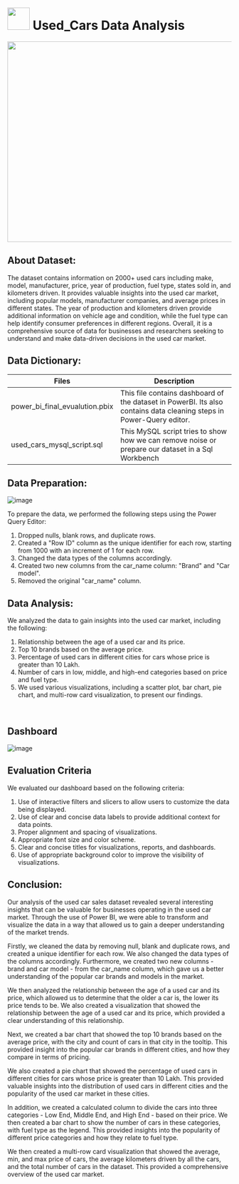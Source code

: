 # <img src=https://user-images.githubusercontent.com/55955478/235950162-278285a3-c76c-4bee-b4ef-a6520f7abb9b.gif height=50 width=50> Used_Cars Data Analysis 
<img src=https://user-images.githubusercontent.com/55955478/235955988-9066d563-d7d3-403e-98f3-88291d691c44.jpeg height=450 width=1200>


## About Dataset:

The dataset contains information on 2000+ used cars including make, model, manufacturer, price, year of production, fuel type, states sold in, and kilometers driven. It provides valuable insights into the used car market, including popular models, manufacturer companies, and average prices in different states. The year of production and kilometers driven provide additional information on vehicle age and condition, while the fuel type can help identify consumer preferences in different regions. Overall, it is a comprehensive source of data for businesses and researchers seeking to understand and make data-driven decisions in the used car market.
<br>

## Data Dictionary:
| Files | Description |
| -------| ---------- |
| power_bi_final_evualution.pbix | This file contains dashboard of the dataset in PowerBI. Its also contains data cleaning steps in Power-Query editor. |
| used_cars_mysql_script.sql | This MySQL script tries to show how we can remove noise or prepare our dataset in a Sql Workbench |


## Data Preparation:

![image](https://user-images.githubusercontent.com/55955478/235958792-3a011c22-38f9-4a93-a6d8-343362db1c34.png)

To prepare the data, we performed the following steps using the Power Query Editor:
  1. Dropped nulls, blank rows, and duplicate rows.
  2. Created a "Row ID" column as the unique identifier for each row, starting from 1000 with an increment of 1 for each row.
  3. Changed the data types of the columns accordingly.
  4. Created two new columns from the car_name column: "Brand" and "Car model".
  5. Removed the original "car_name" column.

## Data Analysis:
We analyzed the data to gain insights into the used car market, including the following:
  1. Relationship between the age of a used car and its price.
  2. Top 10 brands based on the average price.
  3. Percentage of used cars in different cities for cars whose price is greater than 10 Lakh.
  4. Number of cars in low, middle, and high-end categories based on price and fuel type.
  5. We used various visualizations, including a scatter plot, bar chart, pie chart, and multi-row card visualization, to present our findings.
<br>

## Dashboard

![image](https://user-images.githubusercontent.com/55955478/235959748-d8f1d243-0362-4e67-880d-b21fba7aa149.png)
<br>

## Evaluation Criteria
We evaluated our dashboard based on the following criteria:
  1. Use of interactive filters and slicers to allow users to customize the data being displayed.
  2. Use of clear and concise data labels to provide additional context for data points.
  3. Proper alignment and spacing of visualizations.
  4. Appropriate font size and color scheme.
  5. Clear and concise titles for visualizations, reports, and dashboards.
  6. Use of appropriate background color to improve the visibility of visualizations.

## Conclusion:
Our analysis of the used car sales dataset revealed several interesting insights that can be valuable for businesses operating in the used car market. Through the use of Power BI, we were able to transform and visualize the data in a way that allowed us to gain a deeper understanding of the market trends.

Firstly, we cleaned the data by removing null, blank and duplicate rows, and created a unique identifier for each row. We also changed the data types of the columns accordingly. Furthermore, we created two new columns - brand and car model - from the car_name column, which gave us a better understanding of the popular car brands and models in the market.

We then analyzed the relationship between the age of a used car and its price, which allowed us to determine that the older a car is, the lower its price tends to be. We also created a visualization that showed the relationship between the age of a used car and its price, which provided a clear understanding of this relationship.

Next, we created a bar chart that showed the top 10 brands based on the average price, with the city and count of cars in that city in the tooltip. This provided insight into the popular car brands in different cities, and how they compare in terms of pricing.

We also created a pie chart that showed the percentage of used cars in different cities for cars whose price is greater than 10 Lakh. This provided valuable insights into the distribution of used cars in different cities and the popularity of the used car market in these cities.

In addition, we created a calculated column to divide the cars into three categories - Low End, Middle End, and High End - based on their price. We then created a bar chart to show the number of cars in these categories, with fuel type as the legend. This provided insights into the popularity of different price categories and how they relate to fuel type.

We then created a multi-row card visualization that showed the average, min, and max price of cars, the average kilometers driven by all the cars, and the total number of cars in the dataset. This provided a comprehensive overview of the used car market.
